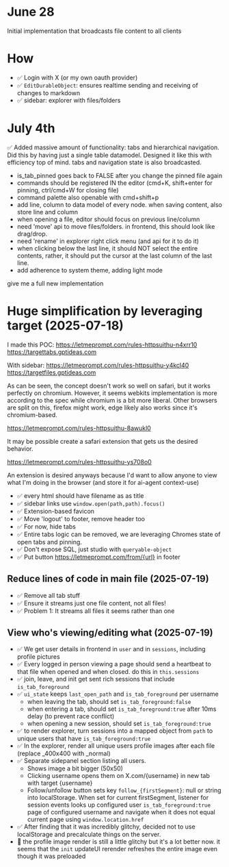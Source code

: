 # June 28

Initial implementation that broadcasts file content to all clients

# How

- ✅ Login with X (or my own oauth provider)
- ✅ `EditDurableObject`: ensures realtime sending and receiving of changes to markdown
- ✅ sidebar: explorer with files/folders

# July 4th

✅ Added massive amount of functionality: tabs and hierarchical navigation. Did this by having just a single table datamodel. Designed it like this with efficiency top of mind. tabs and navigation state is also broadcasted.

- is_tab_pinned goes back to FALSE after you change the pinned file again
- commands should be registered IN the editor (cmd+K, shift+enter for pinning, ctrl/cmd+W for closing file)
- command palette also openable with cmd+shift+p
- add line, column to data model of every node. when saving content, also store line and column
- when opening a file, editor should focus on previous line/column
- need 'move' api to move files/folders. in frontend, this should look like drag/drop.
- need 'rename' in explorer right click menu (and api for it to do it)
- when clicking below the last line, it should NOT select the entire contents, rather, it should put the cursor at the last column of the last line.
- add adherence to system theme, adding light mode

give me a full new implementation

# Huge simplification by leveraging target (2025-07-18)

I made this POC: https://letmeprompt.com/rules-httpsuithu-n4xrr10 https://targettabs.gptideas.com

With sidebar: https://letmeprompt.com/rules-httpsuithu-y4kcl40 https://targetfiles.gptideas.com

As can be seen, the concept doesn't work so well on safari, but it works perfectly on chromium. However, it seems webkits implementation is more according to the spec while chromium is a bit more liberal. Other browsers are split on this, firefox might work, edge likely also works since it's chromium-based.

https://letmeprompt.com/rules-httpsuithu-8awukl0

It may be possible create a safari extension that gets us the desired behavior.

https://letmeprompt.com/rules-httpsuithu-ys708o0

An extension is desired anyways because I'd want to allow anyone to view what I'm doing in the browser (and store it for ai-agent context-use)

- ✅ every html should have filename as as title
- ✅ sidebar links use `window.open(path,path).focus()`
- ✅ Extension-based favicon
- ✅ Move 'logout' to footer, remove header too
- ✅ For now, hide tabs
- ✅ Entire tabs logic can be removed, we are leveraging Chromes state of open tabs and pinning.
- ✅ Don't expose SQL, just studio with `queryable-object`
- ✅ Put button https://letmeprompt.com/from/{url} in footer

## Reduce lines of code in main file (2025-07-19)

- ✅ Remove all tab stuff
- ✅ Ensure it streams just one file content, not all files!
- ✅ Problem 1: It streams all files it seems rather than one

## View who's viewing/editing what (2025-07-19)

- ✅ We get user details in frontend in `user` and in `sessions`, including profile pictures
- ✅ Every logged in person viewing a page should send a heartbeat to that file when opened and when closed. do this in `this.sessions`
- ✅ join, leave, and init get sent rich sessions that include `is_tab_foreground`
- ✅ `ui_state` keeps `last_open_path` and `is_tab_foreground` per username
  - when leaving the tab, should set `is_tab_foreground:false`
  - when entering a tab, should set `is_tab_foreground:true` after 10ms delay (to prevent race conflict)
  - when opening a new session, should set `is_tab_foreground:true`
- ✅ to render explorer, turn sessions into a mapped object from `path` to unique users that have `is_tab_foreground:true`
- ✅ In the explorer, render all unique users profile images after each file (replace \_400x400 with \_normal)
- ✅ Separate sidepanel section listing all users.
  - Shows image a bit bigger (50x50)
  - Clicking username opens them on X.com/{username} in new tab with target {username}
  - Follow/unfollow button sets key `follow_{firstSegment}`: null or string into localStorage. When set for current firstSegment, listener for session events looks up configured user `is_tab_foreground:true` page of configured username and navigate when it does not equal current page using `window.location.href`
- ✅ After finding that it was incredibly glitchy, decided not to use localStorage and precalculate things on the server.
- 🤔 the profile image render is still a little glitchy but it's a lot better now. it seems that the `init` updateUI rerender refreshes the entire image even though it was preloaded
